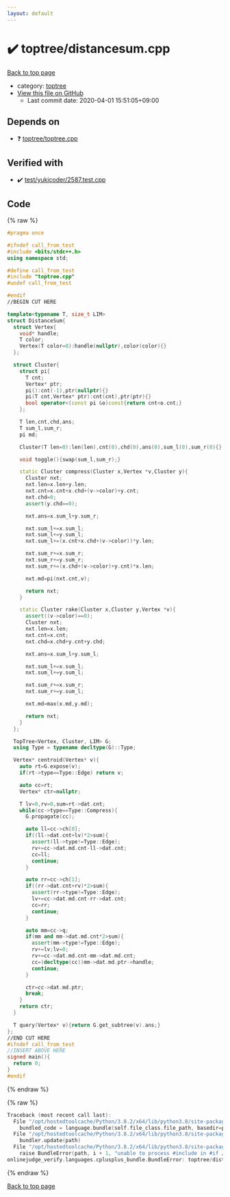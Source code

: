 ```yaml
---
layout: default
---
```


<!-- mathjax config similar to math.stackexchange -->
<script type="text/javascript" async
  src="https://cdnjs.cloudflare.com/ajax/libs/mathjax/2.7.5/MathJax.js?config=TeX-MML-AM_CHTML">
</script>
<script type="text/x-mathjax-config">
  MathJax.Hub.Config({
    TeX: { equationNumbers: { autoNumber: "AMS" }},
    tex2jax: {
      inlineMath: [ ['$','$'] ],
      processEscapes: true
    },
    "HTML-CSS": { matchFontHeight: false },
    displayAlign: "left",
    displayIndent: "2em"
  });
</script>

<script type="text/javascript" src="https://cdnjs.cloudflare.com/ajax/libs/jquery/3.4.1/jquery.min.js"></script>
<script src="https://cdn.jsdelivr.net/npm/jquery-balloon-js@1.1.2/jquery.balloon.min.js" integrity="sha256-ZEYs9VrgAeNuPvs15E39OsyOJaIkXEEt10fzxJ20+2I=" crossorigin="anonymous"></script>
<script type="text/javascript" src="../../assets/js/copy-button.js"></script>
<link rel="stylesheet" href="../../assets/css/copy-button.css" />


# :heavy_check_mark: toptree/distancesum.cpp

<a href="../../index.html">Back to top page</a>

* category: <a href="../../index.html#5c8bf2a6852b9bc7e4261d66e9a6b762">toptree</a>
* <a href="{{ site.github.repository_url }}/blob/master/toptree/distancesum.cpp">View this file on GitHub</a>
    - Last commit date: 2020-04-01 15:51:05+09:00




## Depends on

* :question: <a href="toptree.cpp.html">toptree/toptree.cpp</a>


## Verified with

* :heavy_check_mark: <a href="../../verify/test/yukicoder/2587.test.cpp.html">test/yukicoder/2587.test.cpp</a>


## Code

<a id="unbundled"></a>
{% raw %}
```cpp
#pragma once

#ifndef call_from_test
#include <bits/stdc++.h>
using namespace std;

#define call_from_test
#include "toptree.cpp"
#undef call_from_test

#endif
//BEGIN CUT HERE

template<typename T, size_t LIM>
struct DistanceSum{
  struct Vertex{
    void* handle;
    T color;
    Vertex(T color=0):handle(nullptr),color(color){}
  };

  struct Cluster{
    struct pi{
      T cnt;
      Vertex* ptr;
      pi():cnt(-1),ptr(nullptr){}
      pi(T cnt,Vertex* ptr):cnt(cnt),ptr(ptr){}
      bool operator<(const pi &o)const{return cnt<o.cnt;}
    };

    T len,cnt,chd,ans;
    T sum_l,sum_r;
    pi md;

    Cluster(T len=0):len(len),cnt(0),chd(0),ans(0),sum_l(0),sum_r(0){}

    void toggle(){swap(sum_l,sum_r);}

    static Cluster compress(Cluster x,Vertex *v,Cluster y){
      Cluster nxt;
      nxt.len=x.len+y.len;
      nxt.cnt=x.cnt+x.chd+(v->color)+y.cnt;
      nxt.chd=0;
      assert(y.chd==0);

      nxt.ans=x.sum_l+y.sum_r;

      nxt.sum_l+=x.sum_l;
      nxt.sum_l+=y.sum_l;
      nxt.sum_l+=(x.cnt+x.chd+(v->color))*y.len;

      nxt.sum_r+=x.sum_r;
      nxt.sum_r+=y.sum_r;
      nxt.sum_r+=(x.chd+(v->color)+y.cnt)*x.len;

      nxt.md=pi(nxt.cnt,v);

      return nxt;
    }

    static Cluster rake(Cluster x,Cluster y,Vertex *v){
      assert((v->color)==0);
      Cluster nxt;
      nxt.len=x.len;
      nxt.cnt=x.cnt;
      nxt.chd=x.chd+y.cnt+y.chd;

      nxt.ans=x.sum_l+y.sum_l;

      nxt.sum_l+=x.sum_l;
      nxt.sum_l+=y.sum_l;

      nxt.sum_r+=x.sum_r;
      nxt.sum_r+=y.sum_l;

      nxt.md=max(x.md,y.md);

      return nxt;
    }
  };

  TopTree<Vertex, Cluster, LIM> G;
  using Type = typename decltype(G)::Type;

  Vertex* centroid(Vertex* v){
    auto rt=G.expose(v);
    if(rt->type==Type::Edge) return v;

    auto cc=rt;
    Vertex* ctr=nullptr;

    T lv=0,rv=0,sum=rt->dat.cnt;
    while(cc->type==Type::Compress){
      G.propagate(cc);

      auto ll=cc->ch[0];
      if((ll->dat.cnt+lv)*2>sum){
        assert(ll->type!=Type::Edge);
        rv+=cc->dat.md.cnt-ll->dat.cnt;
        cc=ll;
        continue;
      }

      auto rr=cc->ch[1];
      if((rr->dat.cnt+rv)*2>sum){
        assert(rr->type!=Type::Edge);
        lv+=cc->dat.md.cnt-rr->dat.cnt;
        cc=rr;
        continue;
      }

      auto mm=cc->q;
      if(mm and mm->dat.md.cnt*2>sum){
        assert(mm->type!=Type::Edge);
        rv+=lv;lv=0;
        rv+=cc->dat.md.cnt-mm->dat.md.cnt;
        cc=(decltype(cc))mm->dat.md.ptr->handle;
        continue;
      }

      ctr=cc->dat.md.ptr;
      break;
    }
    return ctr;
  }

  T query(Vertex* v){return G.get_subtree(v).ans;}
};
//END CUT HERE
#ifndef call_from_test
//INSERT ABOVE HERE
signed main(){
  return 0;
}
#endif

```
{% endraw %}

<a id="bundled"></a>
{% raw %}
```cpp
Traceback (most recent call last):
  File "/opt/hostedtoolcache/Python/3.8.2/x64/lib/python3.8/site-packages/onlinejudge_verify/docs.py", line 340, in write_contents
    bundled_code = language.bundle(self.file_class.file_path, basedir=pathlib.Path.cwd())
  File "/opt/hostedtoolcache/Python/3.8.2/x64/lib/python3.8/site-packages/onlinejudge_verify/languages/cplusplus.py", line 170, in bundle
    bundler.update(path)
  File "/opt/hostedtoolcache/Python/3.8.2/x64/lib/python3.8/site-packages/onlinejudge_verify/languages/cplusplus_bundle.py", line 281, in update
    raise BundleError(path, i + 1, "unable to process #include in #if / #ifdef / #ifndef other than include guards")
onlinejudge_verify.languages.cplusplus_bundle.BundleError: toptree/distancesum.cpp: line 8: unable to process #include in #if / #ifdef / #ifndef other than include guards

```
{% endraw %}

<a href="../../index.html">Back to top page</a>

